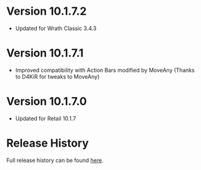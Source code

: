 # Version 10.1.7.2

* Updated for Wrath Classic 3.4.3

# Version 10.1.7.1

* Improved compatibility with Action Bars modified by MoveAny (Thanks to D4KiR for tweaks to MoveAny)

# Version 10.1.7.0

* Updated for Retail 10.1.7

# Release History

Full release history can be found [here](https://github.com/kstange/MasqueBlizzBars/wiki/Release-Notes).
